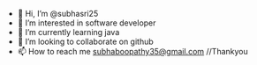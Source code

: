- 👋 Hi, I’m @subhasri25
- 👀 I’m interested in software developer
- 🌱 I’m currently learning java
- 💞️ I’m looking to collaborate on github
- 📫 How to reach me subhaboopathy35@gmail.com //Thankyou

<!---
subhasri25/subhasri25 is a ✨ special ✨ repository because its `README.md` (this file) appears on your GitHub profile.
You can click the Preview link to take a look at your changes.
--->
